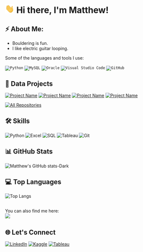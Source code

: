 # <img src="https://raw.githubusercontent.com/ABSphreak/ABSphreak/master/gifs/Hi.gif" width="30px"> Hi there, I'm Matthew!

## ⚡ About Me: 
  * Bouldering is fun. 
  * I like electric guitar looping. 

Some of the languages and tools I use:
<div>
	<code><img height="40" src="https://user-images.githubusercontent.com/25181517/183423507-c056a6f9-1ba8-4312-a350-19bcbc5a8697.png" alt="Python" title="Python" /></code>
	<code><img height="40" src="https://user-images.githubusercontent.com/25181517/183896128-ec99105a-ec1a-4d85-b08b-1aa1620b2046.png" alt="MySQL" title="MySQL" /></code>
	<code><img height="40" src="https://user-images.githubusercontent.com/25181517/117208736-bdedc080-adf5-11eb-912f-61c7d43705f6.png" alt="Oracle" title="Oracle" /></code>
	<code><img height="40" src="https://user-images.githubusercontent.com/25181517/192108891-d86b6220-e232-423a-bf5f-90903e6887c3.png" alt="Visual Studio Code" title="Visual Studio Code" /></code>
	<code><img height="40" src="https://user-images.githubusercontent.com/25181517/192108374-8da61ba1-99ec-41d7-80b8-fb2f7c0a4948.png" alt="GitHub" title="GitHub" /></code>
</div>

## 🚀 Data Projects
[![Project Name](https://github-readme-stats.vercel.app/api/pin/?username=rojanamx&repo=Project-Name&border_color=ffffff&bg_color=0D1117&title_color=C9D1D9&text_color=8B949E&icon_color=7F3FBF)](https://github.com/rojanamx/Project-Name)
[![Project Name](https://github-readme-stats.vercel.app/api/pin/?username=rojanamx&repo=Project-Name&border_color=ffffff&bg_color=0D1117&title_color=C9D1D9&text_color=8B949E&icon_color=7F3FBF)](https://github.com/rojanamx/Project-Name)
[![Project Name](https://github-readme-stats.vercel.app/api/pin/?username=rojanamx&repo=Project-Name&border_color=ffffff&bg_color=0D1117&title_color=C9D1D9&text_color=8B949E&icon_color=7F3FBF)](https://github.com/rojanamx/Project-Name)
[![Project Name](https://github-readme-stats.vercel.app/api/pin/?username=rojanamx&repo=Project-Name&border_color=ffffff&bg_color=0D1117&title_color=C9D1D9&text_color=8B949E&icon_color=7F3FBF)](https://github.com/rojanamx/Project-Name)

<p align="left">
  <a href="https://github.com/rojanamx?tab=repositories" target="_blank"><img alt="All Repositories" title="All Repositories" src="https://img.shields.io/badge/-All%20Repos-2962FF?style=for-the-badge&logo=koding&logoColor=white"/></a>
</p>

## 🛠️ Skills
![Python](https://img.shields.io/badge/Python-3776AB?style=for-the-badge&logo=python&logoColor=white)
![Excel](https://img.shields.io/badge/Excel-217346?style=for-the-badge&logo=microsoft-excel&logoColor=white)
![SQL](https://img.shields.io/badge/SQL-4479A1?style=for-the-badge&logo=mysql&logoColor=white)
![Tableau](https://img.shields.io/badge/Tableau-3776AB?style=for-the-badge&logo=tableau&logoColor=white)
![Git](https://img.shields.io/badge/Git-F05032?style=for-the-badge&logo=git&logoColor=white)

## 📊 GitHub Stats
![Matthew's GitHub stats-Dark](https://github-readme-stats.vercel.app/api?username=rojanamx&show_icons=true&theme=dark#gh-dark-mode-only)

## 💻 Top Languages
![Top Langs](https://github-readme-stats.vercel.app/api/top-langs/?username=rojanamx&layout=compact)

<br>
You can also find me here:
<br>
<a href="https://www.linkedin.com/in/rojanamx/">
    <img height="40" src="https://cdn2.iconfinder.com/data/icons/social-icon-3/512/social_style_3_in-306.png"/>
</a>

## 🌐 Let's Connect
[![LinkedIn](https://img.shields.io/badge/LinkedIn-0077B5?style=for-the-badge&logo=linkedin&logoColor=white)](https://www.linkedin.com/in/rojanamx/)
[![Kaggle](https://img.shields.io/badge/Kaggle-20BEFF?style=for-the-badge&logo=kaggle&logoColor=white)](https://www.kaggle.com/rojanamx)
[![Tableau](https://img.shields.io/badge/Tableau-3776AB?style=for-the-badge&logo=tableau&logoColor=white)](https://public.tableau.com/app/profile/rojanamx/vizzes)


<!--
**rojanamx/rojanamx** is a ✨ _special_ ✨ repository because its `README.md` (this file) appears on your GitHub profile.
<code><img width="40" src="https://user-images.githubusercontent.com/25181517/223639822-2a01e63a-a7f9-4a39-8930-61431541bc06.png" alt="TensorFlow" title="TensorFlow"/></code>
<code><img height="50" src="https://user-images.githubusercontent.com/25181517/117208740-bfb78400-adf5-11eb-97bb-09072b6bedfc.png" alt="PostgreSQL" title="PostgreSQL" /></code>
	<code><img height="40" src="https://user-images.githubusercontent.com/25181517/183914128-3fc88b4a-4ac1-40e6-9443-9a30182379b7.png" alt="Jupyter Notebook" title="Jupyter Notebook" /></code>
	<code><img height="40" src="https://user-images.githubusercontent.com/25181517/192108372-f71d70ac-7ae6-4c0d-8395-51d8870c2ef0.png" alt="Git" title="Git" /></code>
![Jupyter](https://img.shields.io/badge/Jupyter-F37626?style=for-the-badge&logo=Jupyter&logoColor=white)

Here are some ideas to get you started:

- 🔭 I’m currently working on ...
- 🌱 I’m currently learning ...
- 👯 I’m looking to collaborate on ...
- 🤔 I’m looking for help with ...
- 💬 Ask me about ...
- 📫 How to reach me: ...
- 😄 Pronouns: ...
- ⚡ Fun fact: ...
-->

